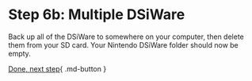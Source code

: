 # Step 6b: Multiple DSiWare

Back up all of the DSiWare to somewhere on your computer, then delete them from your SD card. Your Nintendo DSiWare folder should now be empty.

[Done, next step](/dsiware/6){ .md-button }


